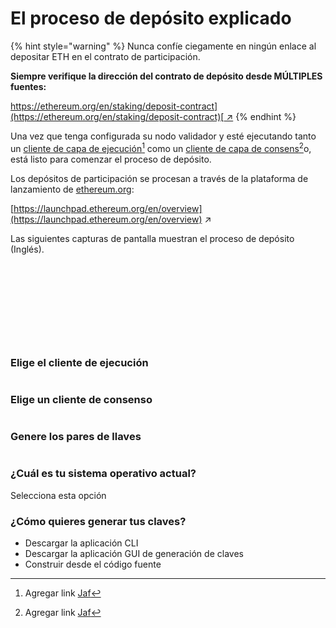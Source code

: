 # El proceso de depósito explicado

{% hint style="warning" %}
Nunca confíe ciegamente en ningún enlace al depositar ETH en el contrato de participación.

**Siempre verifique la dirección del contrato de depósito desde MÚLTIPLES fuentes:**

[https://ethereum.org/en/staking/deposit-contract](https://ethereum.org/en/staking/deposit-contract)[ ↗](https://ethereum.org/en/staking/deposit-contract/)
{% endhint %}

Una vez que tenga configurada su nodo validador y esté ejecutando tanto un [cliente de capa de ejecución](#user-content-fn-1)[^1] como un [cliente de capa de consens](#user-content-fn-2)[^2]o, está listo para comenzar el proceso de depósito.

Los depósitos de participación se procesan a través de la plataforma de lanzamiento de [ethereum.org](http://ethereum.org/):

[https://launchpad.ethereum.org/en/overview](https://launchpad.ethereum.org/en/overview) ↗

Las siguientes capturas de pantalla muestran el proceso de depósito (Inglés).

<figure><img src="../.gitbook/assets/image (4) (2) (1).png" alt=""><figcaption></figcaption></figure>

<figure><img src="../.gitbook/assets/image (86).png" alt=""><figcaption></figcaption></figure>

<figure><img src="../.gitbook/assets/image (83).png" alt=""><figcaption></figcaption></figure>

<figure><img src="../.gitbook/assets/image (89).png" alt=""><figcaption></figcaption></figure>

<figure><img src="../.gitbook/assets/image (9) (1).png" alt=""><figcaption></figcaption></figure>

<figure><img src="../.gitbook/assets/image (1).png" alt=""><figcaption></figcaption></figure>

<figure><img src="../.gitbook/assets/image (10) (2).png" alt=""><figcaption></figcaption></figure>

<figure><img src="../.gitbook/assets/image (17) (2).png" alt=""><figcaption></figcaption></figure>

<figure><img src="../.gitbook/assets/image (2) (2).png" alt=""><figcaption></figcaption></figure>

<figure><img src="../.gitbook/assets/image (41).png" alt=""><figcaption></figcaption></figure>

### Elige el cliente de ejecución

<figure><img src="../.gitbook/assets/image (8) (1).png" alt=""><figcaption></figcaption></figure>

### Elige un cliente de consenso

<figure><img src="../.gitbook/assets/image (16) (2).png" alt=""><figcaption></figcaption></figure>

### Genere los pares de llaves

<figure><img src="../.gitbook/assets/image (12) (2).png" alt=""><figcaption></figcaption></figure>

### **¿Cuál es tu sistema operativo actual?**

Selecciona esta opción

### ¿Cómo quieres generar tus claves?

* Descargar la aplicación CLI
* Descargar la aplicación GUI de generación de claves
* Construir desde el código fuente

[^1]: Agregar link [Jaf](http://localhost:5000/u/jM0jO75XE5V134abEUZ7BjppEb93 "mention")

[^2]: Agregar link [Jaf](http://localhost:5000/u/jM0jO75XE5V134abEUZ7BjppEb93 "mention")
